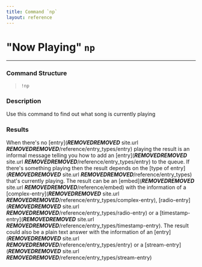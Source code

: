 ```yaml
---
title: Command `np`
layout: reference
---
```

# "Now Playing" `np`
---
### Command Structure
> `!np`

### Description
Use this command to find out what song is currently playing

### Results
When there's no [entry](***REMOVED******REMOVED*** site.url ***REMOVED******REMOVED***/reference/entry_types/entry) playing the result is an informal message telling you how to add an [entry](***REMOVED******REMOVED*** site.url ***REMOVED******REMOVED***/reference/entry_types/entry) to the queue. If there's something playing then the result depends on the [type of entry](***REMOVED******REMOVED*** site.url ***REMOVED******REMOVED***/reference/entry_types) that's currently playing. The result can be an [embed](***REMOVED******REMOVED*** site.url ***REMOVED******REMOVED***/reference/embed) with the information of a [complex-entry](***REMOVED******REMOVED*** site.url ***REMOVED******REMOVED***/reference/entry_types/complex-entry), [radio-entry](***REMOVED******REMOVED*** site.url ***REMOVED******REMOVED***/reference/entry_types/radio-entry) or a [timestamp-entry](***REMOVED******REMOVED*** site.url ***REMOVED******REMOVED***/reference/entry_types/timestamp-entry). The result could also be a plain text answer with the information of an [entry](***REMOVED******REMOVED*** site.url ***REMOVED******REMOVED***/reference/entry_types/entry) or a [stream-entry](***REMOVED******REMOVED*** site.url ***REMOVED******REMOVED***/reference/entry_types/stream-entry)

